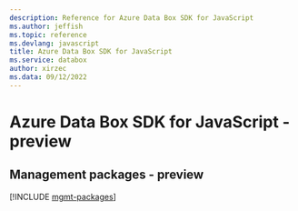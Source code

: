 ```yaml
---
description: Reference for Azure Data Box SDK for JavaScript
ms.author: jeffish
ms.topic: reference
ms.devlang: javascript
title: Azure Data Box SDK for JavaScript
ms.service: databox
author: xirzec
ms.data: 09/12/2022
---
```

# Azure Data Box SDK for JavaScript - preview

## Management packages - preview
[!INCLUDE [mgmt-packages](data-box-mgmt-index.md)]